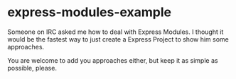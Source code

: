 express-modules-example
=======================

Someone on IRC asked me how to deal with Express Modules.
I thought it would be the fastest way to just create a Express Project to show him some approaches.

You are welcome to add you approaches either, but  keep it as simple as possible, please.
